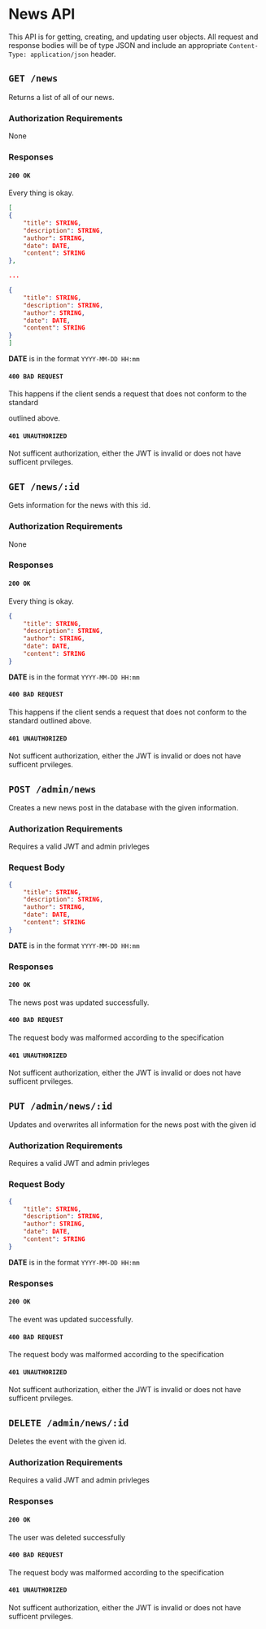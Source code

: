 # News API

  

This API is for getting, creating, and updating user objects. All request and response bodies will be of type JSON and include an appropriate `Content-Type: application/json` header.


## `GET /news`

  

Returns a list of all of our news.

  

### Authorization Requirements

  

None
  

### Responses

  

#### `200 OK`

  

Every thing is okay.

  
  

```json
[
{
	"title": STRING,
	"description": STRING,
	"author": STRING,
	"date": DATE,
	"content": STRING
},

...

{
	"title": STRING,
	"description": STRING,
	"author": STRING,
	"date": DATE,
	"content": STRING
}
]
```
**DATE** is in the format `YYYY-MM-DD HH:mm`
  

#### `400 BAD REQUEST`

  

This happens if the client sends a request that does not conform to the standard

outlined above.

  
#### `401 UNAUTHORIZED`

Not sufficent authorization, either the JWT is invalid or does not have sufficent prvileges.

## `GET /news/:id`

  

Gets information for the news with this :id.

  

### Authorization Requirements

  

None

  

### Responses

  

#### `200 OK`

  

Every thing is okay.

  
  

```json
{
	"title": STRING,
	"description": STRING,
	"author": STRING,
	"date": DATE,
	"content": STRING
}
```

**DATE** is in the format `YYYY-MM-DD HH:mm`

  

#### `400 BAD REQUEST`

  

This happens if the client sends a request that does not conform to the standard outlined above.

  
#### `401 UNAUTHORIZED`

Not sufficent authorization, either the JWT is invalid or does not have sufficent prvileges.

## `POST /admin/news`

Creates a new news post in the database with the given information.

  
### Authorization Requirements

Requires a valid JWT and admin privleges

### Request Body

  

```json
{
	"title": STRING,
	"description": STRING,
	"author": STRING,
	"date": DATE,
	"content": STRING
}
```
**DATE** is in the format `YYYY-MM-DD HH:mm`

  

### Responses

  

#### `200 OK`

  

The news post was updated successfully.
  

#### `400 BAD REQUEST`

  

The request body was malformed according to the specification

#### `401 UNAUTHORIZED`

Not sufficent authorization, either the JWT is invalid or does not have sufficent prvileges.


## `PUT /admin/news/:id`


Updates and overwrites all information for the news post with the given id
  
### Authorization Requirements

Requires a valid JWT and admin privleges

### Request Body

  

```json
{
	"title": STRING,
	"description": STRING,
	"author": STRING,
	"date": DATE,
	"content": STRING
}
```
**DATE** is in the format `YYYY-MM-DD HH:mm`

  

### Responses

  

#### `200 OK`

  

The event was updated successfully.
  

#### `400 BAD REQUEST`

The request body was malformed according to the specification

#### `401 UNAUTHORIZED`

Not sufficent authorization, either the JWT is invalid or does not have sufficent prvileges.

## `DELETE /admin/news/:id`

  

Deletes the event with the given id.
  
### Authorization Requirements

Requires a valid JWT and admin privleges

### Responses

  

#### `200 OK`


The user was deleted successfully

#### `400 BAD REQUEST`

The request body was malformed according to the specification

#### `401 UNAUTHORIZED`

Not sufficent authorization, either the JWT is invalid or does not have sufficent prvileges.